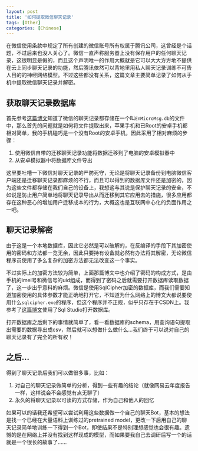 ```yaml
---
layout: post
title: '如何提取微信聊天记录'
tags: [Other]
categories: [Chinese]
---
```


在微信使用条款中规定了所有创建的微信账号所有权属于腾讯公司，这曾经是个话题，不过后来也没人关心了。微信一直声称服务器上没有保存用户的任何聊天记录，这很明显是假的，而且这个声明唯一的作用大概就是它可以大大方方地不提供在云上同步聊天记录的功能，然后腾讯依然可以背地里用私人聊天记录训练不可告人目的的神经网络模型。不过这些都没有关系，这篇文章主要简单记录了如何从手机中提取微信聊天记录并解密。

## 获取聊天记录数据库

首先参考[这篇博文](https://bg3iqs.com/security/406/)知道了微信的聊天记录都存储在一个叫`EnMicroMsg.db`的文件中，那么首先的问题就是如何将文件提取出来，苹果手机和已Root的安卓手机都相对简单，我的手机碰巧是一个没有Root的安卓手机，因此采用了相对麻烦的步骤：

1. 使用微信自带的迁移聊天记录功能将数据迁移到了电脑的安卓模拟器中
2. 从安卓模拟器中将数据库文件导出

这里要吐槽一下微信对聊天记录的严防死守，无论是将聊天记录备份到电脑微信客户端还是迁移聊天记录都麻烦的不行，而且可以得到的数据库文件还是加密的，因为这些文件都存储在我们自己的设备上，我想这与其说是保护聊天记录的安全，不如说是防止用户简单地将聊天记录导出从而迁移到其它应用去的措施，很多应用都存在这种恶心的增加用户迁移成本的行为，大概这也是互联网中心化的负面作用之一吧。

## 聊天记录解密

由于这是一个本地数据库，因此它必然是可以破解的，在反编译的手段下其加密使用的密码和方法都一览无余，因此只要持有设备就必然有办法将其解密，无论微信程序员使用了多么复杂的加密方法都无法改变这一个事实。

不过实际上的加密方法较为简单，上面那篇博文中也介绍了密码的构成方式，是由手机的imei号和微信号的uid组成，而得到了密码之后就需要打开数据库读取数据了，这一步出乎意料的麻烦。微信是使用SqlCipher加密的数据库，而我们需要知道加密使用的具体参数才能正确地打开它，不知道为什么网络上的博文大都说要使用什么`sqlcipher.exe`的程序，但这个程序并不正规，似乎只存在于CSDN上。我参考了[这篇博文](https://juejin.im/post/5e52aa026fb9a07cb345e530)使用了Sql Studio打开数据库。

打开数据库之后剩下的事情就简单了，看一看数据库的schema，用查询语句提取出需要的数据导出成csv，然后就可以想做什么做什么...我们终于可以说对自己的聊天记录有了完全的所有权！

## 之后...

得到了聊天记录后我们可以做很多事，比如：

1. 对自己的聊天记录做简单的分析，得到一些有趣的结论（就像网易云年度报告一样，这样说会不会感觉有点无聊了）
2. 永久的将聊天记录以可读的方式存储，作为自己和他人的回忆

如果可以的话我还希望可以尝试利用这些数据做一个自己的聊天Bot，基本的想法是找一个已经在大量语料上训练过的pretrained model，更改一下后用自己的聊天记录简单地训练一下得到一个Bot，即使结果不是特别理想感觉也会很有趣。遗憾的是在网络上并没有找到这样现成的模型，而如果要我自己去调研后写一个的话就是一个很长的故事了......
